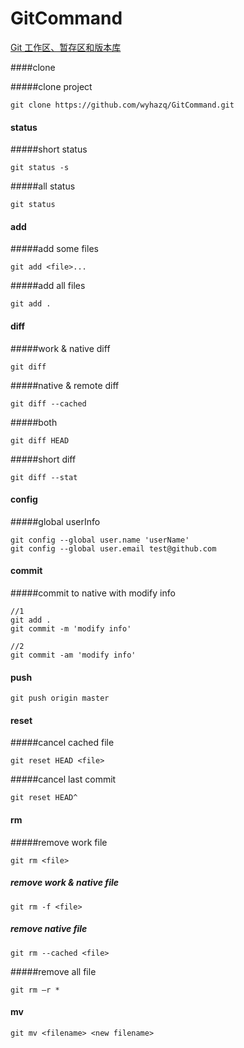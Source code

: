 # GitCommand

[Git 工作区、暂存区和版本库](http://www.runoob.com/git/git-workspace-index-repo.html)

####clone

#####clone project

```shell
git clone https://github.com/wyhazq/GitCommand.git
```



#### status

#####short status

```shell
git status -s
```

#####all status

```shell
git status
```



#### add

#####add some files

```shell
git add <file>...
```

#####add all files

```shell
git add .
```



#### diff

#####work & native diff

```shell
git diff
```

#####native & remote diff

```shell
git diff --cached
```

#####both

```shell
git diff HEAD
```

#####short diff

```shell
git diff --stat
```



#### config

#####global userInfo

```shell
git config --global user.name 'userName'
git config --global user.email test@github.com
```



#### commit

#####commit to native with modify info

```shell
//1
git add .
git commit -m 'modify info'

//2
git commit -am 'modify info'
```







#### push

```shell
git push origin master
```



#### reset

#####cancel cached file

```shell
git reset HEAD <file>
```

#####cancel last commit

```shell
git reset HEAD^
```



#### rm

#####remove work file

```shell
git rm <file>
```

##### remove work & native file

```shell
git rm -f <file>
```

##### remove native file

```shell
git rm --cached <file>
```

#####remove all file

```shell
git rm –r * 
```



#### mv

```shell
git mv <filename> <new filename>
```

